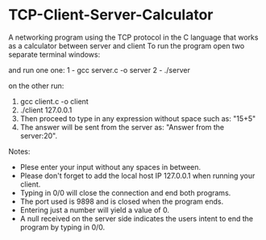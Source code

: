 # TCP-Client-Server-Calculator
A networking program using the TCP protocol in the C language that works as a calculator between server and client
To run the program open two separate terminal windows:

and run one one: 
1 - gcc server.c -o server
2 - ./server

on the other run:
1. gcc client.c -o client
2. ./client 127.0.0.1
3. Then proceed to type in any expression without space such as: "15+5"
4. The answer will be sent from the server as: "Answer from the server:20".

Notes:
+ Plese enter your input without any spaces in between.
+ Please don't forget to add the local host IP 127.0.0.1 when running your client.
+ Typing in 0/0 will close the connection and end both programs.
+ The port used is 9898 and is closed when the program ends.
+ Entering just a number will yield a value of 0.
+ A null received on the server side indicates the users intent to end the program by typing in 0/0.
